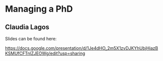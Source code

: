 # Managing a PhD
## Claudia Lagos

Slides can be found here:

https://docs.google.com/presentation/d/1Je4dHO_2m5X1zvDJKYhUbjHiazBKSMUfCFTnlZJEOWg/edit?usp=sharing
